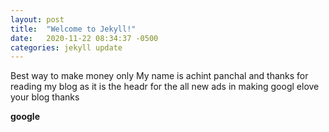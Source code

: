 ```yaml
---
layout: post
title:  "Welcome to Jekyll!"
date:   2020-11-22 08:34:37 -0500
categories: jekyll update
---
```

Best way to make money only 
My name is achint panchal and thanks for reading my blog as it is the headr for the all new ads in making googl elove your blog thanks 

**google**
